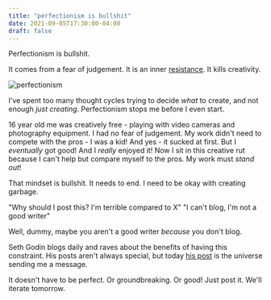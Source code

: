 ```yaml
---
title: "perfectionism is bullshit"
date: 2021-09-05T17:30:00-04:00
draft: false
---
```


Perfectionism is bullshit.

It comes from a fear of judgement.
It is an inner [resistance](<https://en.wikipedia.org/wiki/The_War_of_Art_(book)>).
It kills creativity.

![perfectionism](/img/perfectionismisbullshit_small.png)

I've spent too many thought cycles trying to decide _what_ to create, and not enough _just creating_. Perfectionism stops me before I even start.

16 year old me was creatively free - playing with video cameras and photography equipment. I had no fear of judgement. My work didn't need to compete with the pros - I was a kid!
And yes - it sucked at first. But I _eventually_ got good! And I _really_ enjoyed it!
Now I sit in this creative rut because I can't help but compare myself to the pros. My work must _stand out_!

That mindset is bullshit. It needs to end. I need to be okay with creating garbage.

"Why should I post this? I'm terrible compared to X"
"I can't blog, I'm not a good writer"

Well, dummy, maybe you aren't a good writer _because_ you don't blog.

Seth Godin blogs daily and raves about the benefits of having this constraint. His posts aren't always special, but today [his post](https://seths.blog/2021/09/write-something/) is the universe sending me a message.

It doesn't have to be perfect. Or groundbreaking. Or good!
Just post it. We'll iterate tomorrow.
